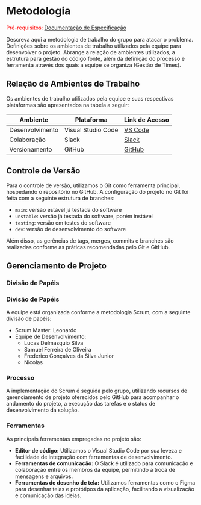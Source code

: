 # Metodologia

<span style="color:red">Pré-requisitos: <a href="2-Especificação do Projeto.md"> Documentação de Especificação</a></span>

Descreva aqui a metodologia de trabalho do grupo para atacar o problema. Definições sobre os ambientes de trabalho utilizados pela equipe para desenvolver o projeto. Abrange a relação de ambientes utilizados, a estrutura para gestão do código fonte, além da definição do processo e ferramenta através dos quais a equipe se organiza (Gestão de Times).

## Relação de Ambientes de Trabalho

Os ambientes de trabalho utilizados pela equipe e suas respectivas plataformas são apresentados na tabela a seguir:

| Ambiente     | Plataforma        | Link de Acesso                    |
|--------------|-------------------|-----------------------------------|
| Desenvolvimento | Visual Studio Code | [VS Code](https://code.visualstudio.com/) |
| Colaboração  | Slack             | [Slack](https://slack.com/)      |
| Versionamento| GitHub            | [GitHub](https://github.com/)     |

## Controle de Versão

Para o controle de versão, utilizamos o Git como ferramenta principal, hospedando o repositório no GitHub. A configuração do projeto no Git foi feita com a seguinte estrutura de branches:

- `main`: versão estável já testada do software
- `unstable`: versão já testada do software, porém instável
- `testing`: versão em testes do software
- `dev`: versão de desenvolvimento do software

Além disso, as gerências de tags, merges, commits e branches são realizadas conforme as práticas recomendadas pelo Git e GitHub.

## Gerenciamento de Projeto

### Divisão de Papéis

### Divisão de Papéis

A equipe está organizada conforme a metodologia Scrum, com a seguinte divisão de papéis:

- Scrum Master: Leonardo
- Equipe de Desenvolvimento:
  - Lucas Delmasquio Silva
  - Samuel Ferreira de Oliveira
  - Frederico Gonçalves da Silva Junior
  - Nicolas


### Processo

A implementação do Scrum é seguida pelo grupo, utilizando recursos de gerenciamento de projeto oferecidos pelo GitHub para acompanhar o andamento do projeto, a execução das tarefas e o status de desenvolvimento da solução.

### Ferramentas

As principais ferramentas empregadas no projeto são:

- **Editor de código:** Utilizamos o Visual Studio Code por sua leveza e facilidade de integração com ferramentas de desenvolvimento.
- **Ferramentas de comunicação:** O Slack é utilizado para comunicação e colaboração entre os membros da equipe, permitindo a troca de mensagens e arquivos.
- **Ferramentas de desenho de tela:** Utilizamos ferramentas como o Figma para desenhar telas e protótipos da aplicação, facilitando a visualização e comunicação das ideias.

